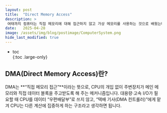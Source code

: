 ```yaml
---
layout: post
title:  "Direct Memory Access"
description: >
 여태까지 컴퓨터는 직접 메모리에 대해 접근하지 않고 가상 메모리를 사용하는 것으로 배웠는데, 만약 직접 메모리 접근이 있다면?
date:   2025-04-28
image: /assets/img/blog/postimage/ComputerSystem.png
hide_last_modified: true
---
```


* toc  
{:toc .large-only}

## DMA(Direct Memory Access)란?

DMA는 **“직접 메모리 접근”**이라는 뜻으로, CPU의 개입 없이 주변장치가 메인 메모리와 직접 데이터 블록을 주고받도록 해 주는 메커니즘입니다. 대용량·고속 I/O가 필요할 때 CPU를 데이터 “우편배달부”로 쓰지 않고, “택배 기사(DMA 컨트롤러)”에게 맡겨 CPU는 다른 계산에 집중하게 하는 구조라고 생각하면 됩니다.

